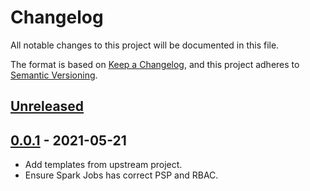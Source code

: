 # Changelog

All notable changes to this project will be documented in this file.

The format is based on [Keep a Changelog](https://keepachangelog.com/en/1.0.0/),
and this project adheres to [Semantic Versioning](https://semver.org/spec/v2.0.0.html).

## [Unreleased]

## [0.0.1] - 2021-05-21

- Add templates from upstream project.
- Ensure Spark Jobs has correct PSP and RBAC.

[Unreleased]: https://github.com/giantswarm/spark-operator/compare/v0.0.1...HEAD
[0.0.1]: https://github.com/giantswarm/spark-operator/releases/tag/v0.0.1
